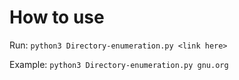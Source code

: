 # How to use
Run: `python3 Directory-enumeration.py <link here>` 

Example:
`python3 Directory-enumeration.py gnu.org`
